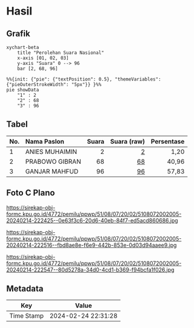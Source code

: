 # Hasil

## Grafik

```mermaid
xychart-beta
    title "Perolehan Suara Nasional"
    x-axis [01, 02, 03]
    y-axis "Suara" 0 --> 96
    bar [2, 68, 96]
```

```mermaid
%%{init: {"pie": {"textPosition": 0.5}, "themeVariables": {"pieOuterStrokeWidth": "5px"}} }%%
pie showData
    "1" : 2
    "2" : 68
    "3" : 96
```

## Tabel

| No. | Nama Paslon    | Suara | Suara (raw) | Persentase |
|:--- |:-------------- | -----:| -----------:| ----------:|
| 1   | ANIES MUHAIMIN | 2     | [2][p-1]    | 1,20       |
| 2   | PRABOWO GIBRAN | 68    | [68][p-2]   | 40,96      |
| 3   | GANJAR MAHFUD  | 96    | [96][p-3]   | 57,83      |


[p-1]: https://github.com/gigit-pemilu/pemilu-2024/blob/main/pilpres/hitung-suara/sub/51-bali/sub/08-buleleng/sub/07-sawan/sub/2002-galungan/sub/005-tps/sub/paslon-1.txt
[p-2]: https://github.com/gigit-pemilu/pemilu-2024/blob/main/pilpres/hitung-suara/sub/51-bali/sub/08-buleleng/sub/07-sawan/sub/2002-galungan/sub/005-tps/sub/paslon-2.txt
[p-3]: https://github.com/gigit-pemilu/pemilu-2024/blob/main/pilpres/hitung-suara/sub/51-bali/sub/08-buleleng/sub/07-sawan/sub/2002-galungan/sub/005-tps/sub/paslon-3.txt

## Foto C Plano

https://sirekap-obj-formc.kpu.go.id/4772/pemilu/ppwp/51/08/07/20/02/5108072002005-20240214-222425--0e63f3c6-20d6-40eb-84f7-ed5acd860686.jpg

https://sirekap-obj-formc.kpu.go.id/4772/pemilu/ppwp/51/08/07/20/02/5108072002005-20240214-222516--fbd8ae8e-f6e9-442b-853e-0d03d94aaee9.jpg

https://sirekap-obj-formc.kpu.go.id/4772/pemilu/ppwp/51/08/07/20/02/5108072002005-20240214-222547--80d5278a-34d0-4cd1-b369-f94bcfa1f026.jpg


## Metadata

| Key        | Value               |
| ---------- | ------------------- |
| Time Stamp | 2024-02-24 22:31:28 |




